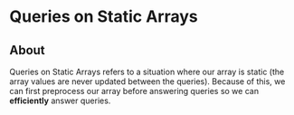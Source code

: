 # Queries on Static Arrays

## About

Queries on Static Arrays refers to a situation where our array is static (the array values are never updated between the queries). Because of this, we can first preprocess our array before answering queries so we can **efficiently** answer queries.
